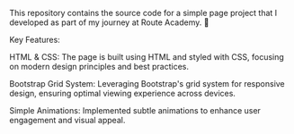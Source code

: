 This repository contains the source code for a simple page project that I developed as part of my journey at Route Academy. 🚀

Key Features:

HTML & CSS: The page is built using HTML and styled with CSS, focusing on modern design principles and best practices.

Bootstrap Grid System: Leveraging Bootstrap's grid system for responsive design, ensuring optimal viewing experience across devices.

Simple Animations: Implemented subtle animations to enhance user engagement and visual appeal.
